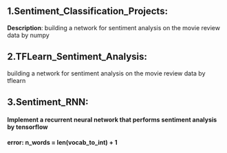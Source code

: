 ## 1.Sentiment_Classification_Projects:

**Description**: building a network for sentiment analysis on the movie review data by numpy


## 2.TFLearn_Sentiment_Analysis:

building a network for sentiment analysis on the movie review data by tflearn


## 3.Sentiment_RNN:

#### Implement a recurrent neural network that performs sentiment analysis by tensorflow

#### error: n_words = len(vocab_to_int) + 1
